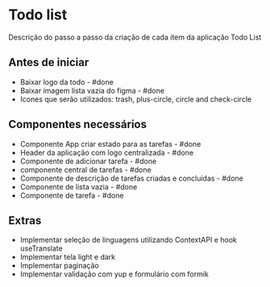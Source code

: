 # Todo list

Descrição do passo a passo da criação de cada item da aplicação Todo List

## Antes de iniciar

- Baixar logo da todo - #done
- Baixar imagem lista vazia do figma - #done
- Icones que serão utilizados: trash, plus-circle, circle and check-circle

## Componentes necessários

- Componente App criar estado para as tarefas - #done
- Header da aplicação com logo centralizada - #done
- Componente de adicionar tarefa - #done
- componente central de tarefas - #done
- Componente de descrição de tarefas criadas e concluídas - #done
- Componente de lista vazia - #done
- Componente de tarefa - #done

## Extras

- Implementar seleção de linguagens utilizando ContextAPI e hook useTranslate
- Implementar tela light e dark
- Implementar paginação
- Implementar validação com yup e formulário com formik
